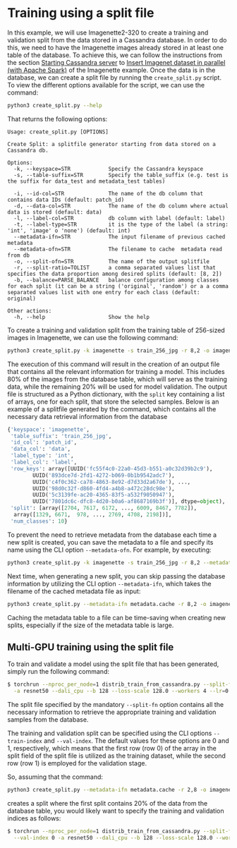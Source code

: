 # Training using a split file
  
In this example, we will use Imagenette2-320 to create a training and
validation split from the data stored in a Cassandra database. In
order to do this, we need to have the Imagenette images already stored in
at least one table of the database. To achieve this, we can follow the
instructions from the section [Starting Cassandra
server](../imagenette/README.md#Starting-Cassandra-server) to [Insert
Imagenet dataset in parallel (with Apache
Spark)](../imagenette/README.md#insert-imagenet-dataset-in-parallel-with-apache-spark)
of the Imagenette example. Once the data is in the database, we can
create a split file by running the `create_split.py` script. To
view the different options available for the script, we can use the
command:

```bash
python3 create_split.py --help
```

That returns the following options:

```
Usage: create_split.py [OPTIONS]

Create Split: a splitfile generator starting from data stored on a Cassandra db.

Options:  
  -k, --keyspace=STR            Specify the Cassandra keyspace   
  -s, --table-suffix=STR        Specify the table_suffix (e.g. test is the suffix for data_test and metadata_test tables)  
  
  -i, --id-col=STR              The name of the db column that contains data IDs (default: patch_id)  
  -d, --data-col=STR            The name of the db column where actual data is stored (default: data)  
  -l, --label-col=STR           db column with label (default: label)  
  -t, --label-type=STR          it is the type of the label (a string: 'int', 'image' o 'none') (default: int)  
  --metadata-ifn=STR            The input filename of previous cached metadata  
  --metadata-ofn=STR            The filename to cache  metadata read from db  
  -o, --split-ofn=STR           The name of the output splitfile  
  -r, --split-ratio=TOLIST      a comma separated values list that specifies the data proportion among desired splits (default: [8, 2])  
  -b, --balance=PARSE_BALANCE   balance configuration among classes for each split (it can be a string ('original', 'random') or a a comma separated values list with one entry for each class (default: original)  

Other actions:  
  -h, --help                    Show the help  
```

To create a training and validation split from the training table of
256-sized images in Imagenette, we can use the following command:

```bash
python3 create_split.py -k imagenette -s train_256_jpg -r 8,2 -o imagenette_splitfile.pckl
```

The execution of this command will result in the creation of an output
file that contains all the relevant information for training a
model. This includes 80% of the images from the database table, which
will serve as the training data, while the remaining 20% will be used
for model validation. The output file is structured as a Python
dictionary, with the `split` key containing a list of arrays, one for
each split, that store the selected samples. Below is an example of a
splitfile generated by the command, which contains all the necessary
data retrieval information from the database

```python
{'keyspace': 'imagenette',  
 'table_suffix': 'train_256_jpg',  
 'id_col': 'patch_id',  
 'data_col': 'data',  
 'label_type': 'int',  
 'label_col': 'label',  
 'row_keys': array([UUID('fc55f4c0-22a0-45d3-b551-a0c32d39b2c9'),  
        UUID('893dce7d-2fd1-4272-b069-0b1b9542adc7'),  
        UUID('c4f0c362-ca78-4863-8e92-d7d33d2a67de'), ...,  
        UUID('98d0c32f-d860-4fd4-a4b8-a472c28dc98e'),  
        UUID('5c3139fe-ac20-4365-83f5-a532f9050947'),  
        UUID('7801dc6c-dfc8-4d20-b0a6-af8687169b3f')], dtype=object),  
 'split': [array([2704, 7617, 6172, ..., 6009, 8467, 7782]),  
  array([1329, 6671,  978, ..., 2769, 4708, 2198])],  
 'num_classes': 10}  
```

To prevent the need to retrieve metadata from the database each time a
new split is created, you can save the metadata to a file and specify
its name using the CLI option `--metadata-ofn`. For example, by
executing:
 
```bash
python3 create_split.py -k imagenette -s train_256_jpg -r 8,2 --metadata-ofn metadata.cache -o imagenette_splitfile.pckl
```

Next time, when generating a new split, you can skip passing the
database information by utilizing the CLI option `--metadata-ifn`,
which takes the filename of the cached metadata file as input:

```bash
python3 create_split.py --metadata-ifn metadata.cache -r 8,2 -o imagenette_splitfile.pckl
```

Caching the metadata table to a file can be time-saving when creating
new splits, especially if the size of the metadata table is large.


## Multi-GPU training using the split file

To train and validate a model using the split file that has been
generated, simply run the following command:

```bash
$ torchrun --nproc_per_node=1 distrib_train_from_cassandra.py --split-fn imagenette_splitfile.pckl \
  -a resnet50 --dali_cpu --b 128 --loss-scale 128.0 --workers 4 --lr=0.4 --opt-level O2
```

The split file specified by the mandatory `--split-fn` option contains
all the necessary information to retrieve the appropriate training and
validation samples from the database.

The training and validation split can be specified using the CLI
options `--train-index` and `--val-index`. The default values for
these options are 0 and 1, respectively, which means that the first
row (row 0) of the array in the split field of the split file is
utilized as the training dataset, while the second row (row 1) is
employed for the validation stage.

So, assuming that the command:

```bash
python3 create_split.py --metadata-ifn metadata.cache -r 2,8 -o imagenette_splitfile.pckl
```

creates a split where the first split contains 20% of the data from
the database table, you would likely want to specify the training and
validation indices as follows:

```bash
$ torchrun --nproc_per_node=1 distrib_train_from_cassandra.py --split-fn imagenette_splitfile.pckl --train-index 1 \
  --val-index 0 -a resnet50 --dali_cpu --b 128 --loss-scale 128.0 --workers 4 --lr=0.4 --opt-level O2
```
